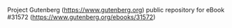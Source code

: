Project Gutenberg (https://www.gutenberg.org) public repository for eBook #31572 (https://www.gutenberg.org/ebooks/31572)
